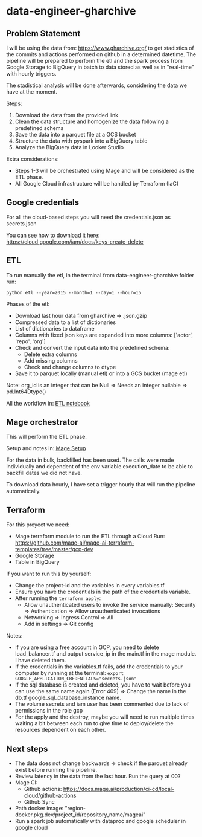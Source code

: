 # data-engineer-gharchive

## Problem Statement

I will be using the data from: https://www.gharchive.org/ to get stadistics of the commits and actions performed on github in a determined datetime. The pipeline will be prepared to perform the etl and the spark process from Google Storage to BigQuery in batch to data stored as well as in "real-time" with hourly triggers.

The stadistical analysis will be done afterwards, considering the data we have at the moment.

Steps:

1. Download the data from the provided link
2. Clean the data structure and homogenize the data following a predefined schema
3. Save the data into a parquet file at a GCS bucket
4. Structure the data with pyspark into a BigQuery table
5. Analyze the BigQuery data in Looker Studio

Extra considerations:
- Steps 1-3 will be orchestrated using Mage and will be considered as the ETL phase.
- All Google Cloud infrastructure will be handled by Terraform (IaC)

## Google credentials

For all the cloud-based steps you will need the credentials.json as secrets.json 

You can see how to download it here: https://cloud.google.com/iam/docs/keys-create-delete

## ETL

To run manually the etl, in the terminal from data-engineer-gharchive folder run:

`python etl --year=2015 --month=1 --day=1 --hour=15`

Phases of the etl:
- Download last hour data from gharchive => .json.gzip
- Compressed data to a list of dictionaries
- List of dictionaries to dataframe
- Columns with fixed json keys are expanded into more columns: ['actor', 'repo', 'org']
- Check and convert the input data into the predefined schema:
  - Delete extra columns
  - Add missing columns
  - Check and change columns to dtype
- Save it to parquet locally (manual etl) or into a GCS bucket (mage etl)

Note:
org_id is an integer that can be Null => Needs an integer nullable => pd.Int64Dtype() 

All the workflow in: [ETL notebook](etl/data_pipeline.ipynb)

## Mage orchestrator

This will perform the ETL phase.

Setup and notes in: [Mage Setup](mage-gharchive-etl-orchestration/README.md)

For the data in bulk, backfilled has been used. The calls were made individually and dependent of the env variable execution_date to be able to backfill dates we did not have. 

To download data hourly, I have set a trigger hourly that will run the pipeline automatically.

## Terraform

For this proyect we need:

- Mage terraform module to run the ETL through a Cloud Run: https://github.com/mage-ai/mage-ai-terraform-templates/tree/master/gcp-dev
- Google Storage
- Table in BigQuery

If you want to run this by yourself:
- Change the project-id and the variables in every variables.tf
- Ensure you have the credentials in the path of the credentials variable.
- After running the `terraform apply`:
  - Allow unauthenticated users to invoke the service manually: Security => Authentication => 
Allow unauthenticated invocations
  - Networking => Ingress Control => All
  - Add in settings => Git config 

Notes:
- If you are using a free account in GCP, you need to delete load_balancer.tf and output service_ip in the main.tf in the mage module. I have deleted them.
- If the credentials in the variables.tf fails, add the credentials to your computer by running at the terminal:
`export GOOGLE_APPLICATION_CREDENTIALS="secrets.json"`
- If the sql database is created and deleted, you have to wait before you can use the same name again (Error 409) => Change the name in the db.tf google_sql_database_instance name.
- The volume secrets and iam user has been commented due to lack of permissions in the role gcp
- For the apply and the destroy, maybe you will need to run multiple times waiting a bit between each run to give time to deploy/delete the resources dependent on each other.


## Next steps

- The data does not change backwards => check if the parquet already exist before running the pipeline.
- Review latency in the data from the last hour. Run the query at 00?
- Mage CI: 
  - Github actions: https://docs.mage.ai/production/ci-cd/local-cloud/github-actions
  - Github Sync
- Path docker image: "region-docker.pkg.dev/project_id/repository_name/mageai"
- Run a spark job automatically with dataproc and google scheduler in google cloud